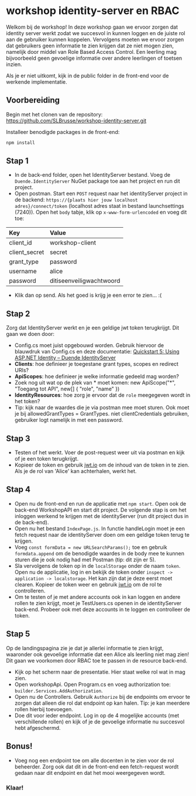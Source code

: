 # workshop identity-server en RBAC

Welkom bij de workshop! In deze workshop gaan we ervoor zorgen dat identity server werkt zodat we succesvol in kunnen loggen en de juiste rol aan de gebruiker kunnen koppelen. Vervolgens moeten we ervoor zorgen dat gebruikers geen informatie te zien krijgen dat ze niet mogen zien, namelijk door middel van Role Based Access Control. Een leerling mag bijvoorbeeld geen gevoelige informatie over andere leerlingen of toetsen inzien. 

Als je er niet uitkomt, kijk in de public folder in de front-end voor de werkende implementatie.

## Voorbereiding
Begin met het clonen van de repository:
https://github.com/SLBrusse/workshop-identity-server.git

Installeer benodigde packages in de front-end:
```bash
npm install
 ```

## Stap 1
- In de back-end folder, open het IdentityServer bestand. Voeg de `Duende.IdentityServer` NuGet package toe aan het project en run dit project. 
- Open postman. Start een `POST` request naar het identityServer project in de backend: `https://{plaats hier jouw localhost adres}/connect/token` (localhost adres staat in bestand launchsettings (7240)). Open het `body` tabje, klik op `x-www-form-urlencoded` en voeg dit toe:

| Key           | Value          |
|:--------------|:---------------|
| client_id     | workshop-client  |
| client_secret | secret         |
| grant_type    | password       |
| username      | alice          |
| password      | ditiseenveiligwachtwoord       |

- Klik dan op send. Als het goed is krijg je een error te zien... :(

## Stap 2
Zorg dat IdentityServer werkt en je een geldige jwt token terugkrijgt. Dit gaan we doen door:
- Config.cs moet juist opgebouwd worden. Gebruik hiervoor de blauwdruk van Config.cs en deze documentatie:
[Quickstart 5: Using ASP.NET Identity – Duende IdentityServer](https://docs.duendesoftware.com/identityserver/quickstarts/5-aspnetid/)
- **Clients**: hoe definieer je toegestane grant types, scopes en redirect URIs?
- **ApiScopes**: hoe definieer je welke informatie gedeeld mag worden?
- Zoek nog uit wat op de plek van * moet komen: new ApiScope("*", "Toegang tot API", new[] { "role", "name" })
- **IdentityResources**: hoe zorg je ervoor dat de `role` meegegeven wordt in het token?
- Tip: kijk naar de waardes die je via postman mee moet sturen. Ook moet je bij allowedGrantTypes = GrantTypes. niet clientCredentials gebruiken, gebruiker logt namelijk in met een password. 

## Stap 3
- Testen of het werkt. Voer de post-request weer uit via postman en kijk of je een token terugkrijgt.
- Kopieer de token en gebruik [jwt.io](https://jwt.io) om de inhoud van de token in te zien. Als je de rol van 'Alice' kan achterhalen, werkt het. 

## Stap 4
- Open nu de front-end en run de applicatie met `npm start`. Open ook de back-end WorkshopAPI en start dit project. De volgende stap is om het inloggen werkend te krijgen met de identityServer (run dit project dus in de back-end).
- Open nu het bestand `IndexPage.js`. In functie handleLogin moet je een fetch request naar de identityServer doen om een geldige token terug te krijgen. 
- Voeg `const formData = new URLSearchParams();` toe en gebruik `formdata.append` om de benodigde waardes in de body mee te kunnen sturen die je ook nodig had met Postman (tip: dit zijn er 5). 
- Sla vervolgens de token op in de `localStorage` onder de naam `token`. Open nu de applicatie, log in en bekijk de token onder `inspect -> application -> localstorage`. Het kan zijn dat je deze eerst moet clearen. Kopieer de token weer en gebruik [jwt.io](https://jwt.io) om de rol te controlleren. 
- Om te testen of je met andere accounts ook in kan loggen en andere rollen te zien krijgt, moet je TestUsers.cs openen in de identityServer back-end. Probeer ook met deze accounts in te loggen en controlleer de token. 

## Stap 5
Op de landingspagina zie je dat je allerlei informatie te zien krijgt, waaronder ook gevoelige informatie dat een Alice als leerling niet mag zien! Dit gaan we voorkomen door RBAC toe te passen in de resource back-end. 
- Kijk op het scherm naar de presentatie. Hier staat welke rol wat in mag zien. 
- Open workshopApi. Open Program.cs en voeg authorization toe: `builder.Services.AddAuthorization`.
- Open nu de Controllers. Gebruik `Authorize` bij de endpoints om ervoor te zorgen dat alleen die rol dat endpoint op kan halen. Tip: je kan meerdere rollen hierbij toevoegen.
- Doe dit voor ieder endpoint. Log in op de 4 mogelijke accounts (met verschillende rollen) en kijk of je de gevoelige informatie nu succesvol hebt afgeschermd. 

## Bonus!
- Voeg nog een endpoint toe om alle docenten in te zien voor de rol beheerder. Zorg ook dat dit in de front-end een fetch-request wordt gedaan naar dit endpoint en dat het mooi weergegeven wordt. 
  
### Klaar!
